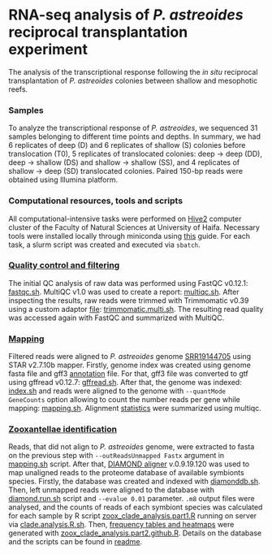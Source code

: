 # RNA-seq analysis of *P. astreoides* reciprocal transplantation experiment

The analysis of the transcriptional response following the *in situ* reciprocal transplantation of *P. astreoides* colonies between shallow and mesophotic reefs.

### Samples
To analyze the transcriptional response of *P. astreoides*, we sequenced 31 samples belonging to different time points and depths. In summary, we had 6 replicates of deep (D) and 6 replicates of shallow (S) colonies before translocation (T0), 5 replicates of translocated colonies: deep &rarr; deep (DD), deep &rarr; shallow (DS) and shallow &rarr; shallow (SS), and 4 replicates of shallow &rarr; deep (SD) translocated colonies. Paired 150-bp reads were obtained using Illumina platform. 

### Computational resources, tools and scripts
All computational-intensive tasks were performed on [Hive2](https://hivehpc.haifa.ac.il/) computer cluster of the Faculty of Natural Sciences at University of Haifa. Necessary tools were installed locally through miniconda using [this](https://docs.vultr.com/how-to-install-miniconda-on-ubuntu-22-04) guide. For each task, a slurm script was created and executed via `sbatch`. 

### [Quality control and filtering](https://github.com/talimass/Cayman-translocation/tree/main/RNAseq_analysis/QC_Filtering) 
The initial QC analysis of raw data was performed using FastQC v0.12.1: [fastqc.sh](https://github.com/talimass/Cayman-translocation/blob/main/RNAseq_analysis/QC_Filtering/fastqc.sh). MultiQC v1.0 was used to create a report: [multiqc.sh](https://github.com/talimass/Cayman-translocation/blob/main/RNAseq_analysis/QC_Filtering/multiqc.sh). After inspecting the results, raw reads were trimmed with Trimmomatic v0.39 using a custom adaptor [file](https://github.com/talimass/Cayman-translocation/blob/main/RNAseq_analysis/QC_Filtering/Sequencing_adaptors.fasta): [trimmomatic.multi.sh](https://github.com/talimass/Cayman-translocation/blob/main/RNAseq_analysis/QC_Filtering/trimmomatic.multi.sh). The resulting read quality was accessed again with FastQC and summarized with MultiQC. 

### [Mapping](https://github.com/talimass/Cayman-translocation/tree/main/RNAseq_analysis/Mapping)
Filtered reads were aligned to *P. astreoides* genome [SRR19144705](https://www.ncbi.nlm.nih.gov/sra/?term=SRR19144705) using STAR v2.7.10b mapper. Firstly, genome index was created using genome fasta file and gff3 [annotation](https://osf.io/f7sc5) file. For that, gff3 file was converted to gtf using gffread v0.12.7: [gffread.sh](https://github.com/talimass/Cayman-translocation/blob/main/RNAseq_analysis/Mapping/gffread.sh). After that, the genome was indexed: [index.sh](https://github.com/talimass/Cayman-translocation/blob/main/RNAseq_analysis/Mapping/index.sh) and reads were aligned to the genome with  `--quantMode GeneCounts` option allowing to count the number reads per gene while mapping: [mapping.sh](https://github.com/talimass/Cayman-translocation/blob/main/RNAseq_analysis/Mapping/mapping.sh). Alignment [statistics](https://github.com/talimass/Cayman-translocation/blob/main/RNAseq_analysis/Mapping/results/multiqc.star_report.html) were summarized using multiqc.   

### [Zooxantellae identification](https://github.com/talimass/Cayman-translocation/tree/main/RNAseq_analysis/Zoox_identification)
Reads, that did not align to *P. astreoides* genome, were extracted to fasta on the previous step with `--outReadsUnmapped Fastx` argument in [mapping.sh](https://github.com/talimass/Cayman-translocation/blob/main/RNAseq_analysis/Mapping/mapping.sh) script. After that, [DIAMOND aligner](https://github.com/bbuchfink/diamond) v.0.9.19.120 was used to map unaligned reads to the proteome database of available symbionts species. Firstly, the database was created and indexed with [diamonddb.sh](https://github.com/talimass/Cayman-translocation/blob/main/RNAseq_analysis/Zoox_identification/diamonddb.sh). Then, left unmapped reads were aligned to the database with [diamond.run.sh](https://github.com/talimass/Cayman-translocation/blob/main/RNAseq_analysis/Zoox_identification/diamond.run.sh) script and `--evalue 0.01` parameter. `.m8` output files were analysed, and the counts of reads of each symbiont species was calculated for each sample by R script [zoox_clade_analysis.part1.R](https://github.com/talimass/Cayman-translocation/blob/main/RNAseq_analysis/Zoox_identification/zoox_clade_analysis.part1.R) running on server via [clade.analysis.R.sh](https://github.com/talimass/Cayman-translocation/blob/main/RNAseq_analysis/Zoox_identification/clade.analysis.R.sh). Then, [frequency tables and heatmaps](https://github.com/talimass/Cayman-translocation/tree/main/RNAseq_analysis/Zoox_identification/results) were generated with [zoox_clade_analysis.part2.github.R](https://github.com/talimass/Cayman-translocation/blob/main/RNAseq_analysis/Zoox_identification/zoox_clade_analysis.part2.github.R). Details on the database and the scripts can be found in [readme](https://github.com/talimass/Cayman-translocation/blob/main/RNAseq_analysis/Zoox_identification/README.md).
